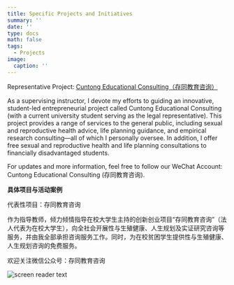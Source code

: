 ```yaml
---
title: Specific Projects and Initiatives
summary: ''
date: ''
type: docs
math: false
tags:
  - Projects
image:
  caption: ''
---
```


Representative Project: [Cuntong Educational Consulting（存同教育咨询）](https://mp.weixin.qq.com/s/gYC2RpYwjsfqYL-aPLD16g?token=1909586593&lang=zh_CN)

As a supervising instructor, I devote my efforts to guiding an innovative, student-led entrepreneurial project called Cuntong Educational Consulting (with a current university student serving as the legal representative). This project provides a range of services to the general public, including sexual and reproductive health advice, life planning guidance, and empirical research consulting—all of which I personally oversee. In addition, I offer free sexual and reproductive health and life planning consultations to financially disadvantaged students.

For updates and more information, feel free to follow our WeChat Account: Cuntong Educational Consulting (存同教育咨询).

**具体项目与活动案例**

代表性项目：存同教育咨询

作为指导教师，倾力倾情指导在校大学生主持的创新创业项目“存同教育咨询”（法人代表为在校大学生），向全社会开展性与生殖健康、人生规划及实证研究咨询等服务，并由我全部承担咨询服务工作。同时，为在校贫困学生提供性与生殖健康、人生规划咨询的免费服务。

欢迎关注微信公众号：存同教育咨询

![screen reader text](https://cuntongwang.github.io/services/WeChat_QR_Code.jpg "")